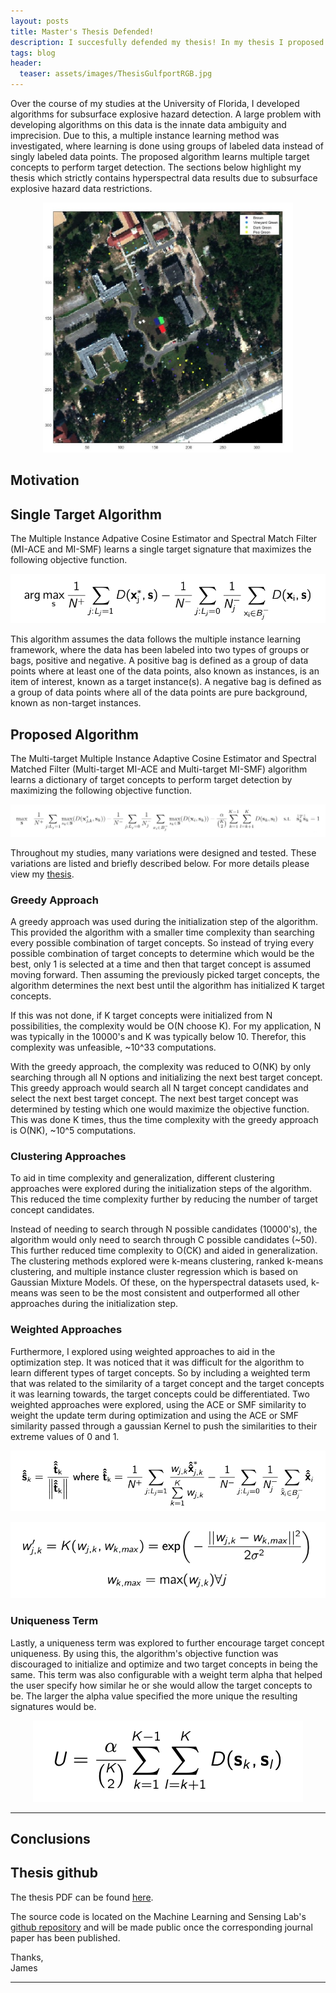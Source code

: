 ```yaml
---
layout: posts
title: Master's Thesis Defended!
description: I succesfully defended my thesis! In my thesis I proposed and tested various ways to learn target concepts in imprecisely labeled data. This type of algorithm is known as Multiple Instance Learning. The multiple target concept learning algorithm proposed maximizes target detection rather than just target endmember estimation and is shown on simulated hyperspectral dataset as well as a challenging airborne collected hyperspectral dataset.
tags: blog
header:
  teaser: assets/images/ThesisGulfportRGB.jpg
---
```


Over the course of my studies at the University of Florida, I developed algorithms for subsurface explosive hazard detection. A large problem with developing algorithms on this data is the innate data ambiguity and imprecision. Due to this, a multiple instance learning method was investigated, where learning is done using groups of labeled data instead of singly labeled data points. The proposed algorithm learns multiple target concepts to perform target detection. The sections below highlight my thesis which strictly contains hyperspectral data results due to subsurface explosive hazard data restrictions.

<p align="center">
	<img src="/assets/images/ThesisGulfportRGB.jpg" width="400" height ="400" />
</p>

## Motivation

## Single Target Algorithm

The Multiple Instance Adpative Cosine Estimator and Spectral Match Filter (MI-ACE and MI-SMF) learns a single target signature that maximizes the following objective function.

<p align="center">
	<img src="/assets/images/ThesisMIACEObjFun.PNG"/> 
</p>

This algorithm assumes the data follows the multiple instance learning framework, where the data has been labeled into two types of groups or bags, positive and negative. A positive bag is defined as a group of data points where at least one of the data points, also known as instances, is an item of interest, known as a target instance(s). A negative bag is defined as a group of data points where all of the data points are pure background, known as non-target instances.

## Proposed Algorithm

The Multi-target Multiple Instance Adaptive Cosine Estimator and Spectral Matched Filter (Multi-target MI-ACE and Multi-target MI-SMF) algorithm learns a dictionary of target concepts to perform target detection by maximizing the following objective function.

<p align="center">
	<img src="/assets/images/ThesisObjFun.PNG"/> 
</p>

Throughout my studies, many variations were designed and tested. These variations are listed and briefly described below. For more details please view my [thesis](http://www.jbocinsky.com/assets/images/publications/Thesis.pdf).

### Greedy Approach

A greedy approach was used during the initialization step of the algorithm. This provided the algorithm with a smaller time complexity than searching every possible combination of target concepts. So instead of trying every possible combination of target concepts to determine which would be the best, only 1 is selected at a time and then that target concept is assumed moving forward. Then assuming the previously picked target concepts, the algorithm determines the next best until the algorithm has initialized K target concepts.

If this was not done, if K target concepts were initialized from N possibilities, the complexity would be O(N choose K). For my application, N was typically in the 10000's and K was typically below 10. Therefor, this complexity was unfeasible, ~10^33 computations.

With the greedy approach, the complexity was reduced to O(NK) by only searching through all N options and initializing the next best target concept. This greedy approach would search all N target concept candidates and select the next best target concept. The next best target concept was determined by testing which one would maximize the objective function. This was done K times, thus the time complexity with the greedy approach is O(NK), ~10^5 computations.

### Clustering Approaches

To aid in time complexity and generalization, different clustering approaches were explored during the initialization steps of the algorithm. This reduced the time complexity further by reducing the number of target concept candidates.

Instead of needing to search through N possible candidates (10000's), the algorithm would only need to search through C possible candidates (~50). This further reduced time complexity to O(CK) and aided in generalization. The clustering methods explored were k-means clustering, ranked k-means clustering, and multiple instance cluster regression which is based on Gaussian Mixture Models. Of these, on the hyperspectral datasets used, k-means was seen to be the most consistent and outperformed all other approaches during the initialization step.

### Weighted Approaches

Furthermore, I explored using weighted approaches to aid in the optimization step. It was noticed that it was difficult for the algorithm to learn different types of target concepts. So by including a weighted term that was related to the similarity of a target concept and the target concepts it was learning towards, the target concepts could be differentiated. Two weighted approaches were explored, using the ACE or SMF similarity to weight the update term during optimization and using the ACE or SMF similarity passed through a gaussian Kernel to push the similarities to their extreme values of 0 and 1.

<p align="center">
	<img src="/assets/images/ThesisWeightedUpdateEquation.PNG"/> 
</p>

<p align="center">
	<img src="/assets/images/ThesisWeightedKernelUpdateEquation.PNG"/> 
</p>

### Uniqueness Term

Lastly, a uniqueness term was explored to further encourage target concept uniqueness. By using this, the algorithm's objective function was discouraged to initialize and optimize and two target concepts in being the same. This term was also configurable with a weight term alpha that helped the user specify how similar he or she would allow the target concepts to be. The larger the alpha value specified the more unique the resulting signatures would be.

<p align="center">
	<img src="/assets/images/ThesisUniquenessTerm.PNG"/> 
</p>

---

## Conclusions

## Thesis github

The thesis PDF can be found [here](https://github.com/GatorSense/Publications/blob/master/Bocinsky2019Thesis.pdf "Lab publications repository").

The source code is located on the Machine Learning and Sensing Lab's [github repository](https://github.com/GatorSense/Multi-Target-MI-ACE_SMF "Multi-target MI-ACE/SMF repository") and will be made public once the corresponding journal paper has been published.

Thanks,  
James

---

